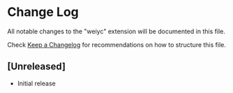 # Change Log

All notable changes to the "weiyc" extension will be documented in this file.

Check [Keep a Changelog](http://keepachangelog.com/) for recommendations on how to structure this file.

## [Unreleased]

- Initial release